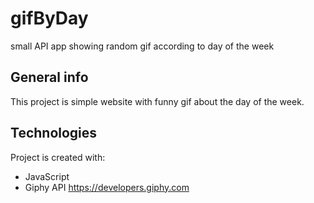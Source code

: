 # gifByDay
small API app showing random gif according to day of the week

## General info
This project is simple website with funny gif about the day of the week.
	
## Technologies
Project is created with:
* JavaScript
* Giphy API https://developers.giphy.com

	
